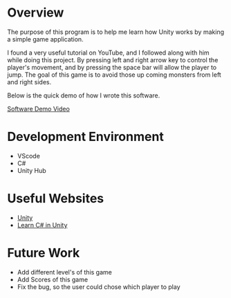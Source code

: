 # Overview

The purpose of this program is to help me learn how Unity works by making a simple game application.

I found a very useful tutorial on YouTube, and I followed along with him while doing this project. By pressing left and right arrow key to control the player's movement, and by pressing the space bar will allow the player to jump. The goal of this game is to avoid those up coming monsters from left and right sides.

Below is the quick demo of how I wrote this software. 

[Software Demo Video](http://youtube.link.goes.here)

# Development Environment

* VScode 
* C# 
* Unity Hub

# Useful Websites

* [Unity](https://unity.com/)
* [Learn C# in Unity](https://unity.com/how-to/learning-c-sharp-unity-beginners)

# Future Work

* Add different level's of this game
* Add Scores of this game
* Fix the bug, so the user could chose which player to play